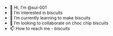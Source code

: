 - 👋 Hi, I’m @sui-001
- 👀 I’m interested in biscuits
- 🌱 I’m currently learning to make biscuits
- 💞️ I’m looking to collaborate on choc chip biscuits
- 📫 How to reach me - biscuits

<!---
sui-001/sui-001 is a ✨ special ✨ repository because its `README.md` (this file) appears on your GitHub profile.
You can click the Preview link to take a look at your changes.
--->
